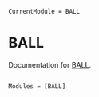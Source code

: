 ```@meta
CurrentModule = BALL
```

# BALL

Documentation for [BALL](https://github.com/pushingPulling/BALL.jl).

```@index
```

```@autodocs
Modules = [BALL]
```
